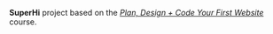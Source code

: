 **SuperHi** project based on the *[Plan, Design + Code Your First Website](https://student.superhi.com/plan-design-code)* course.
